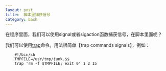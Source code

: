 ```yaml
---
layout: post
title:  脚本里捕获信号
category: bash
---
```

 
在程序里面，我们可以使用signal或者sigaction函数捕获信号，在脚本里面呢？

我们可以使用[trap](http://rcsg-gsir.imsb-dsgi.nrc-cnrc.gc.ca/documents/bourne/node42.html)命令。用法很简单【trap commands signals】，例如：

        #!/bin/sh
        TMPFILE=/usr/tmp/junk.$$
        trap 'rm -f $TMPFILE; exit 0' 1 2 15 




